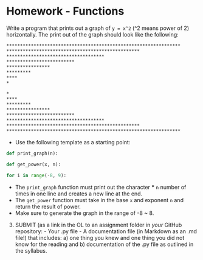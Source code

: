 # Homework - Functions

Write a program that prints out a graph of `y = x^2` (^2 means power of 2) horizontally. The print out of the graph should look like the following:

```
****************************************************************
*************************************************
************************************
*************************
****************
*********
****
*

*
****
*********
****************
*************************
************************************
*************************************************
****************************************************************
```

- Use the following template as a starting point:

```python
def print_graph(n):

def get_power(x, n):

for i in range(-8, 9):
```

- The `print_graph` function must print out the character **\*** `n` number of times in one line and creates a new line at the end.
- The `get_power` function must take in the base `x` and exponent `n` and return the result of power.
- Make sure to generate the graph in the range of -8 ~ 8.

3. SUBMIT (as a link in the OL to an assignment folder in *your* GitHub repository:
		- Your .py file
		- A documentation file (in Markdown as an .md file!) that includes:
		a) one thing you knew and one thing you did not know for the reading and
		b) documentation of the .py file as outlined in the syllabus.
